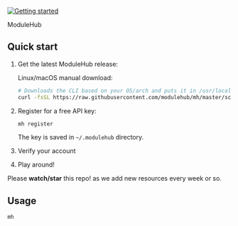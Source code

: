 
<a href="https://www.modulehub.io/docs/intro"><img alt="Getting started" src="https://img.shields.io/badge/get%20started-blue?style=for-the-badge&logo=read-the-docs&label=docs"/></a> 

ModuleHub

## Quick start

1. Get the latest ModuleHub release:

    Linux/macOS manual download:
    ```sh
    # Downloads the CLI based on your OS/arch and puts it in /usr/local/bin
    curl -fsSL https://raw.githubusercontent.com/modulehub/mh/master/scripts/install.sh | sh
    ```

    <!-- Docker and Windows users see [here](https://www.modulehub.io/docs/#quick-start). -->

2.	Register for a free API key:
    ```sh
    mh register
    ```

    The key is saved in `~/.modulehub` directory.
3. Verify your account
4. Play around!

Please **watch/star** this repo! as we add new resources every week or so.

## Usage

```sh
mh
```